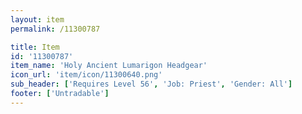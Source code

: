 ```yaml
---
layout: item
permalink: /11300787

title: Item
id: '11300787'
item_name: 'Holy Ancient Lumarigon Headgear'
icon_url: 'item/icon/11300640.png'
sub_header: ['Requires Level 56', 'Job: Priest', 'Gender: All']
footer: ['Untradable']
---
```

